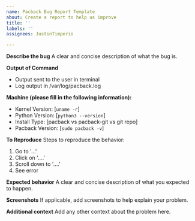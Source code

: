 ```yaml
---
name: Pacback Bug Report Template
about: Create a report to help us improve
title: ''
labels: ''
assignees: JustinTimperio

---
```


**Describe the bug**
A clear and concise description of what the bug is.

**Output of Command**
- Output sent to the user in terminal
- Log output in /var/log/pacback.log

**Machine (please fill in the following information):**
 - Kernel Version: [`uname -r`]
 - Python Version: [`python3 --version`]
 - Install Type: [pacback vs pacback-git vs git repo]
 - Pacback Version: [`sudo pacback -v`]


**To Reproduce**
Steps to reproduce the behavior:
1. Go to '...'
2. Click on '....'
3. Scroll down to '....'
4. See error

**Expected behavior**
A clear and concise description of what you expected to happen.

**Screenshots**
If applicable, add screenshots to help explain your problem.

**Additional context**
Add any other context about the problem here.
